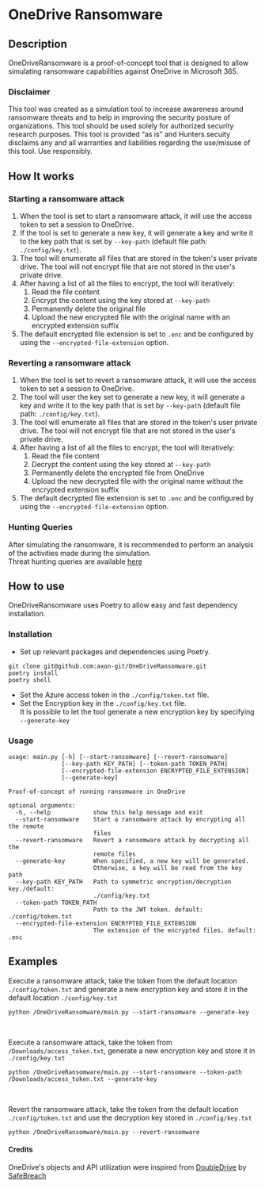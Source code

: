 # OneDrive Ransomware


## Description
OneDriveRansomware is a proof-of-concept tool that is designed to allow simulating ransomware capabilities against OneDrive in Microsoft 365.  

### Disclaimer
This tool was created as a simulation tool to increase awareness around ransomware threats and to help in improving the security posture of organizations. This tool should be used solely for authorized security research purposes. This tool is provided “as is” and Hunters.secuity disclaims any and all warranties and liabilities regarding the use/misuse of this tool. Use responsibly.


## <b> How It works </b>
### Starting a ransomware attack
1. When the tool is set to start a ransomware attack, it will use the access token to set a session to OneDrive.
2. If the tool is set to generate a new key, it will generate a key and write it to the key path that is set by ```--key-path``` (default file path: ```./config/key.txt```). 
3. The tool will enumerate all files that are stored in the token's user private drive. The tool will not encrypt file that are not stored in the user's private drive.
4. After having a list of all the files to encrypt, the tool will iteratively:
   1. Read the file content
   2. Encrypt the content using the key stored at ```--key-path```
   3. Permanently delete the original file
   4. Upload the new encrypted file with the original name with an encrypted extension suffix
5. The default encrypted file extension is set to ```.enc``` and be configured by using the ```--encrypted-file-extension``` option.

### Reverting a ransomware attack
1. When the tool is set to revert a ransomware attack, it will use the access token to set a session to OneDrive.
2. The tool will user the key set to generate a new key, it will generate a key and write it to the key path that is set by ```--key-path``` (default file path: ```./config/key.txt```). 
3. The tool will enumerate all files that are stored in the token's user private drive. The tool will not encrypt file that are not stored in the user's private drive.
4. After having a list of all the files to encrypt, the tool will iteratively:
   1. Read the file content
   2. Decrypt the content using the key stored at ```--key-path```
   3. Permanently delete the encrypted file from OneDrive
   4. Upload the new decrypted file with the original name without the encrypted extension suffix
5. The default decrypted file extension is set to ```.enc``` and be configured by using the ```--encrypted-file-extension``` option.

### Hunting Queries
After simulating the ransomware, it is recommended to perform an analysis of the activities made during the simulation.<br>
Threat hunting queries are available <a href="https://github.com/axon-git/threat-hunting/tree/main/OneDrive%20Ransomware">here</a>

## How to use
OneDriveRansomware uses Poetry to allow easy and fast dependency installation. 
### Installation
- Set up relevant packages and dependencies using Poetry. 
```
git clone git@github.com:axon-git/OneDriveRansomware.git
poetry install
poetry shell
```

- Set the Azure access token in the `./config/token.txt` file.
- Set the Encryption key in the `./config/key.txt` file.<br>It is possible to let the tool generate a new encryption key by specifying ```--generate-key```  

### Usage
```
usage: main.py [-h] [--start-ransomware] [--revert-ransomware]
               [--key-path KEY_PATH] [--token-path TOKEN_PATH]
               [--encrypted-file-extension ENCRYPTED_FILE_EXTENSION]
               [--generate-key]

Proof-of-concept of running ransomware in OneDrive

optional arguments:
  -h, --help            show this help message and exit
  --start-ransomware    Start a ransomware attack by encrypting all the remote
                        files
  --revert-ransomware   Revert a ransomware attack by decrypting all the
                        remote files
  --generate-key        When specified, a new key will be generated.
                        Otherwise, a key will be read from the key path
  --key-path KEY_PATH   Path to symmetric encryption/decryption key./default:
                        ./config/key.txt
  --token-path TOKEN_PATH
                        Path to the JWT token. default: ./config/token.txt
  --encrypted-file-extension ENCRYPTED_FILE_EXTENSION
                        The extension of the encrypted files. default: .enc
```

## Examples
Execute a ransomware attack, take the token from the default location ```./config/token.txt``` and generate a new encryption key and store it in the default location ```./config/key.txt```
```commandline
python /OneDriveRansomware/main.py --start-ransomware --generate-key
```
<br>

Execute a ransomware attack, take the token from ```/Downloads/access_token.txt```, generate a new encryption key and store it in ```./config/key.txt```
```commandline
python /OneDriveRansomware/main.py --start-ransomware --token-path /Downloads/access_token.txt --generate-key
```

<br>

Revert the ransomware attack, take the token from the default location ```./config/token.txt``` and use the decryption key stored in ```./config/key.txt```
```commandline
python /OneDriveRansomware/main.py --revert-ransomware
```

#### Credits
OneDrive's objects and API utilization were inspired from <a href="https://github.com/SafeBreach-Labs/DoubleDrive">DoubleDrive</a> by <a href="https://safebreach.com/">SafeBreach</a>   
